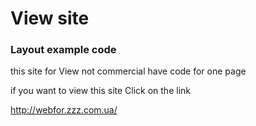 <h1> View site </h1>

<h3>Layout example code</h3>


this site for View not commercial
have code for one page

if you want to view this site
Click on the link 

http://webfor.zzz.com.ua/
